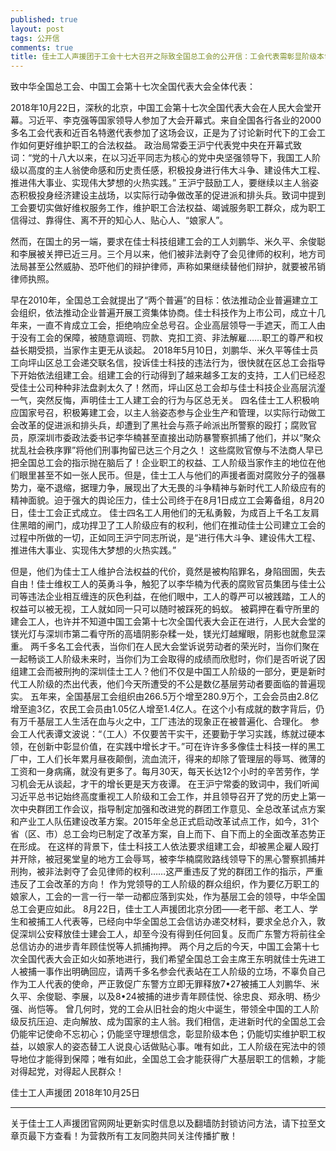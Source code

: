 ```yaml
---
published: true
layout: post
tags: 公开信
comments: true
title: 佳士工人声援团于工会十七大召开之际致全国总工会的公开信：工会代表需彰显阶级本色，敦促广东警方无罪释放佳士工人！
---
```


致中华全国总工会、中国工会第十七次全国代表大会全体代表：

2018年10月22日，深秋的北京，中国工会第十七次全国代表大会在人民大会堂开幕。习近平、李克强等国家领导人参加了大会开幕式。来自全国各行各业的2000多名工会代表和近百名特邀代表参加了这场会议，正是为了讨论新时代下的工会工作如何更好维护职工的合法权益。
政治局常委王沪宁代表党中央在开幕式致词：“党的十八大以来，在以习近平同志为核心的党中央坚强领导下，我国工人阶级以高度的主人翁使命感和历史责任感，积极投身进行伟大斗争、建设伟大工程、推进伟大事业、实现伟大梦想的火热实践。”
王沪宁鼓励工人，要继续以主人翁姿态积极投身经济建设主战场，以实际行动争做改革的促进派和排头兵。致词中提到工会要切实做好维权服务工作，维护职工合法权益、竭诚服务职工群众，成为职工信得过、靠得住、离不开的知心人、贴心人、“娘家人”。

然而，在国土的另一端，要求在佳士科技组建工会的工人刘鹏华、米久平、余俊聪和李展被关押已近三月。三个月以来，他们被非法剥夺了会见律师的权利，地方司法局甚至公然威胁、恐吓他们的辩护律师，声称如果继续替他们辩护，就要被吊销律师执照。

早在2010年，全国总工会就提出了“两个普遍”的目标：依法推动企业普遍建立工会组织，依法推动企业普遍开展工资集体协商。佳士科技作为上市公司，成立十几年来，一直不肯成立工会，拒绝响应全总号召。企业高层领导一手遮天，而工人由于没有工会的保障，被随意调班、罚款、克扣工资、非法解雇……职工的尊严和权益长期受损，当家作主更无从谈起。
2018年5月10日，刘鹏华、米久平等佳士员工向坪山区总工会递交联名信，投诉佳士科技的违法行为，很快就在区总工会指导下开始依法组建工会。组建工会的行动得到了越来越多工友的支持，工人们已经忍受佳士公司种种非法盘剥太久了！然而，坪山区总工会却与佳士科技企业高层沆瀣一气，突然反悔，声明佳士工人建工会的行为与区总无关。
四名佳士工人积极响应国家号召，积极筹建工会，以主人翁姿态参与企业生产和管理，以实际行动做工会改革的促进派和排头兵，却遭到了黑社会与燕子岭派出所警察的殴打；腐败官员，原深圳市委政法委书记李华楠甚至直接出动防暴警察抓捕了他们，并以“聚众扰乱社会秩序罪”将他们刑事拘留已达三个月之久！
这些腐败官僚与不法商人早已把全国总工会的指示抛在脑后了！企业职工的权益、工人阶级当家作主的地位在他们眼里甚至不如一张人民币。但是，佳士工人与他们的声援者面对腐败分子的强暴势力，毫不退缩，据理力争，展现出了大无畏的斗争精神与新时代工人阶级应有的精神面貌。迫于强大的舆论压力，佳士公司终于在8月1日成立工会筹备组，8月20日，佳士工会正式成立。
佳士四名工人用他们的无私勇毅，为成百上千名工友肩住黑暗的闸门，成功捍卫了工人阶级应有的权利，他们在推动佳士公司建立工会的过程中所做的一切，正如同王沪宁同志所说，是“进行伟大斗争、建设伟大工程、推进伟大事业、实现伟大梦想的火热实践。”

但是，他们为佳士工人维护合法权益的代价，竟然是被构陷罪名，身陷囹圄，失去自由！佳士维权工人的英勇斗争，触犯了以李华楠为代表的腐败官员集团与佳士公司等违法企业相互缠连的灰色利益，在他们眼中，工人的尊严可以被践踏，工人的权益可以被无视，工人就如同一只可以随时被踩死的蚂蚁。
被羁押在看守所里的建会工人，也许并不知道中国工会第十七次全国代表大会正在进行，人民大会堂的镁光灯与深圳市第二看守所的高墙阴影杂糅一处，镁光灯越耀眼，阴影也就愈显深重。
两千多名工会代表，当你们在人民大会堂诉说劳动者的荣光时，当你们聚在一起畅谈工人阶级未来时，当你们为工会取得的成绩而欣慰时，你们是否听说了因组建工会而被刑拘的深圳佳士工人？他们不仅是中国工人阶级的一部分，更是新时代工人阶级的杰出代表，他们今天所遭受的不公是数亿基层劳动者要面临的普遍现实。
五年来，全国基层工会组织由266.5万个增至280.9万个，工会会员由2.8亿增至逾3亿，农民工会员由1.05亿人增至1.4亿人。在这个小有成就的数字背后，仍有万千基层工人生活在血与火之中，工厂违法的现象正在被普遍化、合理化。
参会工人代表谭文波说：“（工人）不仅要苦干实干，还要勤于学习实践，练就过硬本领，在创新中彰显价值，在实践中增长才干。”可在许许多多像佳士科技一样的黑工厂中，工人们长年累月昼夜颠倒，流血流汗，得来的却除了管理层的辱骂、微薄的工资和一身病痛，就没有更多了。每月30天，每天长达12个小时的辛苦劳作，学习机会无从谈起，才干的增长更是天方夜谭。
在王沪宁常委的致词中，我们听闻习近平总书记始终高度重视工人阶级和工会工作，并且领导召开了党的历史上第一次中央群团工作会议，指导制定加强和改进党的群团工作意见、全总改革试点方案和产业工人队伍建设改革方案。2015年全总正式启动改革试点工作，如今，31个省（区、市）总工会均已制定了改革方案，自上而下、自下而上的全面改革态势正在形成。
在这样的背景下，佳士科技工人依法要求组建工会，却被黑企雇人殴打并开除，被冠冕堂皇的地方工会辱骂，被李华楠腐败路线领导下的黑心警察抓捕并刑拘，被非法剥夺了会见律师的权利……这严重违反了党的群团工作的指示，严重违反了工会改革的方向！
作为党领导的工人阶级的群众组织，作为要亿万职工的娘家人，工会的一言一行一举一动都应落到实处，作为基层工会的领导，中华全国总工会更应如此。
8月22日，佳士工人声援团北京分团——老干部、老工人、学生和被捕工人代表等，已经向中华全国总工会信访办递交材料，要求全总介入，敦促深圳公安释放佳士建会工人，却至今没有得到任何回复。反而广东警方将前往全总信访办的进步青年顾佳悦等人抓捕拘押。
两个月之后的今天，中国工会第十七次全国代表大会正如火如荼地进行，我们希望全国总工会主席王东明就佳士先进工人被捕一事作出明确回应，请两千多名参会代表站在工人阶级的立场，不辜负自己作为工人代表的使命，严正敦促广东警方立即无罪释放7•27被捕工人刘鹏华、米久平、余俊聪、李展，以及8•24被捕的进步青年顾佳悦、徐忠良、郑永明、杨少强、尚恺等。
曾几何时，党的工会从旧社会的炮火中诞生，带领全中国的工人阶级反抗压迫、走向解放、成为国家的主人翁。我们相信，走进新时代的全国总工会仍能牢记使命不忘初心；仍能坚守理想信念，彰显阶级本色；仍能切实维护职工权益，以娘家人的姿态替工人说良心话做贴心事。唯有如此，工人阶级在宪法中的领导地位才能得到保障；唯有如此，全国总工会才能获得广大基层职工的信赖，才能对得起党，对得起人民群众！

佳士工人声援团
2018年10月25日


---
关于佳士工人声援团官网网址更新实时信息以及翻墙防封锁访问方法，请下拉至文章页最下方查看！为营救所有工友同胞共同关注传播扩散！
